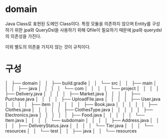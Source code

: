 # domain
Java Class로 표현된 도메인 Class이다. 특정 모듈을 의존하지 않으며 Entity를 구성하기 위한 jpa와 QueryDsl을 사용하기 위해 Qfile이 필요하기 때문에 jpa와 querydsl의 의존성을 가진다.

이외 별도의 의존을 가지지 않는 것이 규칙이다.

# 구성
│   ├── domain
│   │   ├── build.gradle
│   │   └── src
│   │       ├── main
│   │       │   ├── java
│   │       │   │   └── com
│   │       │   │       └── project
│   │       │   │           ├── Delivery.java
│   │       │   │           ├── Market.java
│   │       │   │           ├── Purchase.java
│   │       │   │           ├── UploadFile.java
│   │       │   │           ├── User.java
│   │       │   │           ├── item
│   │       │   │           │   ├── Book.java
│   │       │   │           │   ├── Clothes.java
│   │       │   │           │   ├── ClothesType.java
│   │       │   │           │   ├── Electronics.java
│   │       │   │           │   ├── Food.java
│   │       │   │           │   └── Item.java
│   │       │   │           └── subdomain
│   │       │   │               ├── Address.java
│   │       │   │               ├── DeliveryStatus.java
│   │       │   │               └── Tier.java
│   │       │   └── resources
│   │       └── test
│   │           ├── java
│   │           └── resources